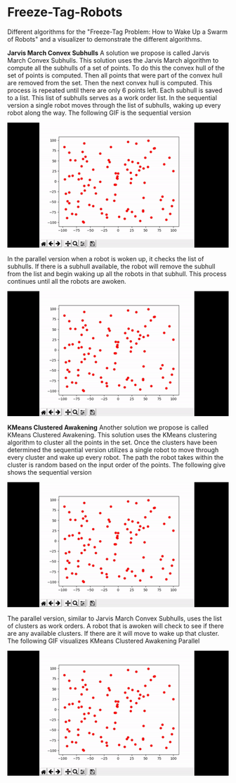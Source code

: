 # Freeze-Tag-Robots
Different algorithms for the "Freeze-Tag Problem: How to Wake Up a Swarm of Robots" and a visualizer to demonstrate the different algorithms.

**Jarvis March Convex Subhulls**
A solution we propose is called Jarvis March Convex Subhulls. This solution uses the Jarvis March algorithm to compute all the subhulls of a set of points. 
To do this the convex hull of the set of points is computed. Then all points that were part of the convex hull are removed from the set. Then the next convex hull is computed.
This process is repeated until there are only 6 points left. Each subhull is saved to a list. This list of subhulls serves as a work order list. 
In the sequential version a single robot moves through the list of subhulls, waking up every robot along the way. 
The following GIF is the sequential version

![](JarvisMarchSequential.gif)

In the parallel version when a robot is woken up, it checks the list of subhulls. If there is a subhull available, the robot will remove the subhull from the list and begin waking up all the robots in that subhull.
This process continues until all the robots are awoken.

![](JarvisMarchParallel.gif)

**KMeans Clustered Awakening**
Another solution we propose is called KMeans Clustered Awakening. This solution uses the KMeans clustering algorithm to cluster all the points in the set.
Once the clusters have been determined the sequential version utilizes a single robot to move through every cluster and wake up every robot. 
The path the robot takes within the cluster is random based on the input order of the points. The following give shows the sequential version

![](KMeansSequential.gif)

The parallel version, similar to Jarvis March Convex Subhulls, uses the list of clusters as work orders. A robot that is awoken will check to see if there are any available clusters.
If there are it will move to wake up that cluster. The following GIF visualizes KMeans Clustered Awakening Parallel

![](KMeansParallel.gif)
